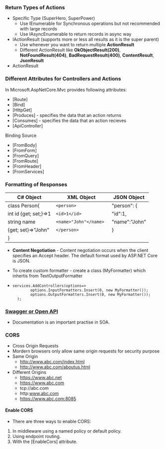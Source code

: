 ### Return Types of Actions
- Specific Type (SuperHero, SuperPower)
  - Use IEnumerable for Synchronous operations but not recommended with large records
  - Use IAsyncEnumerable to return records in async way
- IActionResult (supports more or less all results as it is the super parent)
  - Use whenever you want to return multiple **ActionResult**
  - Different ActionResult like **OkObjectResult(200)**, **NotFoundResult(404)**, **BadRequestResult(400)**, **ContentResult**, **JsonResult**
- ActionResult<T>
  
### Different Attributes for Controllers and Actions
In Microsoft.AspNetCore.Mvc provides following attributes:
- [Route]
- [Bind]
- [HttpGet]
- [Produces] - specifies the data that an action returns
- [Consumes] - specifies the data that an action recieves
- [ApiController]
  
Binding Source
- [FromBody]
- [FromForm]
- [FromQuery]
- [FromRoute]
- [FromHeader]
- [FromServices]

### Formatting of Responses

| **C# Object**               |   **XML Object**                 |   **JSON Object**  |
|-----------------------------|----------------------------------|--------------------|
| class Person{               |  `<person>`                        |  "person": {       |
|   int id {get; set;}=>1     |     `<id>1</id>`                   |    "id":1,         |
|   string name               |     `<name>"John"</name> `         |    "name":"John"   | 
|       {get; set}=>"John"    |  `</person> `                      |  }                 |
| }                           |  

- **Content Negotiation** - Content negotiation occurs when the client specifies an Accept header. The default format used by ASP.NET     Core is JSON.

- To create custom formatter - create a class (MyFormatter) which inhertis from TextOutputFormatter
- ```
  services.AddControllers(options=>
          options.InputFormatters.Insert(0, new MyFormatter());
          options.OutputFormatters.Insert(0, new MyFormatter());
    );
  ```
### [Swagger or Open API](https://docs.microsoft.com/en-us/aspnet/core/tutorials/web-api-help-pages-using-swagger?view=aspnetcore-5.0)
- Documentation is an important practise in SOA.

### CORS
- Cross Origin Requests
- Mordern browsers only allow same origin requests for security purpose
- Same Origin 
    - http://www.abc.com/index.html
    - http://www.abc.com/aboutus.html
- Different Origins
  - https://www.abc.net
  - https://www.abc.com
  - tcp://abc.com
  - http:www.abc.com
  - https://www.abc.com:8085

#### Enable CORS
- There are three ways to enable CORS:
1. In middleware using a named policy or default policy.
2. Using endpoint routing.
3. With the [EnableCors] attribute.